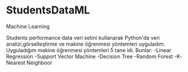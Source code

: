 # StudentsDataML
Machine Learning 

Students performance data veri setini kullanarak Python'da veri analizi,görselleştirme ve makine öğrenmesi yöntemleri uyguladım.
Uyguladığım makine öğrenmesi yöntemleri 5 tane idi. Bunlar:
  -Linear Regression
  -Support Vector Machine
  -Decision Tree
  -Random Forest
  -K-Nearest Neighboor
